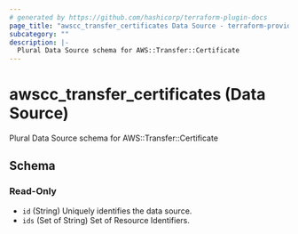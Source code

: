 ```yaml
---
# generated by https://github.com/hashicorp/terraform-plugin-docs
page_title: "awscc_transfer_certificates Data Source - terraform-provider-awscc"
subcategory: ""
description: |-
  Plural Data Source schema for AWS::Transfer::Certificate
---
```


# awscc_transfer_certificates (Data Source)

Plural Data Source schema for AWS::Transfer::Certificate



<!-- schema generated by tfplugindocs -->
## Schema

### Read-Only

- `id` (String) Uniquely identifies the data source.
- `ids` (Set of String) Set of Resource Identifiers.
